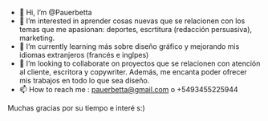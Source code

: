 - 👋 Hi, I’m @Pauerbetta
- 👀 I’m interested in  aprender cosas nuevas que se relacionen con los temas que me apasionan: deportes, escrtitura (redacción persuasiva), marketing.
- 🌱 I’m currently learning  más sobre diseño gráfico y mejorando mis idiomas extranjeros (francés e inglpes)
- 💞️ I’m looking to collaborate on  proyectos que se relacionen con atención al cliente, escritora y copywriter. Además, me encanta poder ofrecer mis trabajos en todo lo que sea diseño. 
- 📫 How to reach me : pauerbetta@gmail.com o +5493455225944

Muchas gracias por su tiempo e interé s:) 
